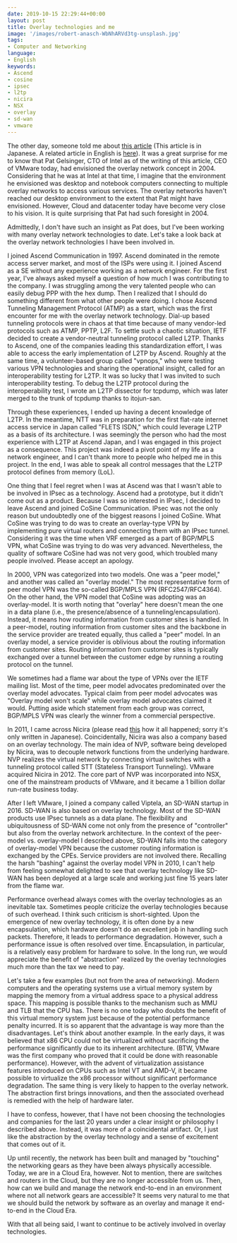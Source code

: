 ```yaml
---
date: 2019-10-15 22:29:44+00:00
layout: post
title: Overlay technologies and me
image: '/images/robert-anasch-WbNhARVd3tg-unsplash.jpg'
tags:
- Computer and Networking
language:
- English
keywords:
- Ascend
- cosine
- ipsec
- l2tp
- nicira
- NSX
- overlay
- sd-wan
- vmware
---
```


The other day, someone told me about [this article](https://pc.watch.impress.co.jp/docs/2004/0917/config018.htm) (This article is in Japanese. A related article in English is [here](https://www.theregister.co.uk/2004/09/09/retro_net/)). It was a great surprise for me to know that Pat Gelsinger, CTO of Intel as of the writing of this article, CEO of VMware today, had envisioned the overlay network concept in 2004. Considering that he was at Intel at that time, I imagine that the environment he envisioned was desktop and notebook computers connecting to multiple overlay networks to access various services. The overlay networks haven't reached our desktop environment to the extent that Pat might have envisioned. However, Cloud and datacenter today have become very close to his vision. It is quite surprising that Pat had such foresight in 2004.

Admittedly, I don't have such an insight as Pat does, but I've been working with many overlay network technologies to date. Let's take a look back at the overlay network technologies I have been involved in.

I joined Ascend Communication in 1997. Ascend dominated in the remote access server market, and most of the ISPs were using it. I joined Ascend as a SE without any experience working as a network engineer. For the first year, I've always asked myself a question of how much I was contributing to the company. I was struggling among the very talented people who can easily debug PPP with the hex dump. Then I realized that I should do something different from what other people were doing. I chose Ascend Tunneling Management Protocol (ATMP) as a start, which was the first encounter for me with the overlay network technology. Dial-up based tunneling protocols were in chaos at that time because of many vendor-led protocols such as ATMP, PPTP, L2F. To settle such a chaotic situation, IETF decided to create a vendor-neutral tunneling protocol called L2TP. Thanks to Ascend, one of the companies leading this standardization effort, I was able to access the early implementation of L2TP by Ascend. Roughly at the same time, a volunteer-based group called "vpnops," who were testing various VPN technologies and sharing the operational insight, called for an interoperability testing for L2TP. It was so lucky that I was invited to such interoperability testing. To debug the L2TP protocol during the interoperability test, I wrote an L2TP dissector for tcpdump, which was later merged to the trunk of tcpdump thanks to itojun-san.

Through these experiences, I ended up having a decent knowledge of L2TP. In the meantime, NTT was in preparation for the first flat-rate internet access service in Japan called "FLETS ISDN," which could leverage L2TP as a basis of its architecture. I was seemingly the person who had the most experience with L2TP at Ascend Japan, and I was engaged in this project as a consequence. This project was indeed a pivot point of my life as a network engineer, and I can't thank more to people who helped me in this project. In the end, I was able to speak all control messages that the L2TP protocol defines from memory (LoL).

One thing that I feel regret when I was at Ascend was that I wasn't able to be involved in IPsec as a technology. Ascend had a prototype, but it didn't come out as a product. Because I was so interested in IPsec, I decided to leave Ascend and joined CoSine Communication. IPsec was not the only reason but undoubtedly one of the biggest reasons I joined CoSine. What CoSine was trying to do was to create an overlay-type VPN by implementing pure virtual routers and connecting them with an IPsec tunnel. Considering it was the time when VRF emerged as a part of BGP/MPLS VPN, what CoSine was trying to do was very advanced. Nevertheless, the quality of software CoSine had was not very good, which troubled many people involved. Please accept an apology.

In 2000, VPN was categorized into two models. One was a "peer model," and another was called an "overlay model." The most representative form of peer model VPN was the so-called BGP/MPLS VPN (RFC2547/RFC4364). On the other hand, the VPN model that CoSine was adopting was an overlay-model. It is worth noting that "overlay" here doesn't mean the one in a data plane (i.e., the presence/absence of a tunneling/encapsulation). Instead, it means how routing information from customer sites is handled. In a peer-model, routing information from customer sites and the backbone in the service provider are treated equally, thus called a "peer" model. In an overlay model, a service provider is oblivious about the routing information from customer sites. Routing information from customer sites is typically exchanged over a tunnel between the customer edge by running a routing protocol on the tunnel.

We sometimes had a flame war about the type of VPNs over the IETF mailing list. Most of the time, peer model advocates predominated over the overlay model advocates. Typical claim from peer model advocates was "Overlay model won't scale" while overlay model advocates claimed it would. Putting aside which statement from each group was correct, BGP/MPLS VPN was clearly the winner from a commercial perspective.

In 2011, I came across Nicira (please read [this](https://blog.shin.do/2014/03/%e7%a7%81%e3%81%8cnicira%e3%81%ab%e5%85%a5%e3%81%a3%e3%81%9f%e3%82%8f%e3%81%91/) how it all happened; sorry it's only written in Japanese). Coincidentally, Nicira was also a company based on an overlay technology. The main idea of NVP, software being developed by Nicira, was to decouple network functions from the underlying hardware. NVP realizes the virtual network by connecting virtual switches with a tunneling protocol called STT (Stateless Transport Tunneling). VMware acquired Nicira in 2012. The core part of NVP was incorporated into NSX, one of the mainstream products of VMware, and it became a 1 billion dollar run-rate business today.

After I left VMware, I joined a company called Viptela, an SD-WAN startup in 2016. SD-WAN is also based on overlay technology. Most of the SD-WAN products use IPsec tunnels as a data plane. The flexibility and ubiquitousness of SD-WAN come not only from the presence of "controller" but also from the overlay network architecture. In the context of the peer-model vs. overlay-model I described above, SD-WAN falls into the category of overlay-model VPN because the customer routing information is exchanged by the CPEs. Service providers are not involved there. Recalling the harsh "bashing" against the overlay model VPN in 2010, I can't help from feeling somewhat delighted to see that overlay technology like SD-WAN has been deployed at a large scale and working just fine 15 years later from the flame war.

Performance overhead always comes with the overlay technologies as an inevitable tax. Sometimes people criticize the overlay technologies because of such overhead. I think such criticism is short-sighted. Upon the emergence of new overlay technology, it is often done by a new encapsulation, which hardware doesn't do an excellent job in handling such packets. Therefore, it leads to performance degradation. However, such a performance issue is often resolved over time. Encapsulation, in particular, is a relatively easy problem for hardware to solve. In the long run, we would appreciate the benefit of "abstraction" realized by the overlay technologies much more than the tax we need to pay.

Let's take a few examples (but not from the area of networking). Modern computers and the operating systems use a virtual memory system by mapping the memory from a virtual address space to a physical address space. This mapping is possible thanks to the mechanism such as MMU and TLB that the CPU has. There is no one today who doubts the benefit of this virtual memory system just because of the potential performance penalty incurred. It is so apparent that the advantage is way more than the disadvantages. Let's think about another example. In the early days, it was believed that x86 CPU could not be virtualized without sacrificing the performance significantly due to its inherent architecture. (BTW, VMware was the first company who proved that it could be done with reasonable performance). However, with the advent of virtualization assistance features introduced on CPUs such as Intel VT and AMD-V, it became possible to virtualize the x86 processor without significant performance degradation. The same thing is very likely to happen to the overlay network. The abstraction first brings innovations, and then the associated overhead is remedied with the help of hardware later.

I have to confess, however, that I have not been choosing the technologies and companies for the last 20 years under a clear insight or philosophy I described above. Instead, it was more of a coincidental artifact. Or, I just like the abstraction by the overlay technology and a sense of excitement that comes out of it.

Up until recently, the network has been built and managed by "touching" the networking gears as they have been always physically accessible. Today, we are in a Cloud Era, however. Not to mention, there are switches and routers in the Cloud, but they are no longer accessible from us. Then, how can we build and manage the network end-to-end in an environment where not all network gears are accessible? It seems very natural to me that we should build the network by software as an overlay and manage it end-to-end in the Cloud Era.

With that all being said, I want to continue to be actively involved in overlay technologies.
